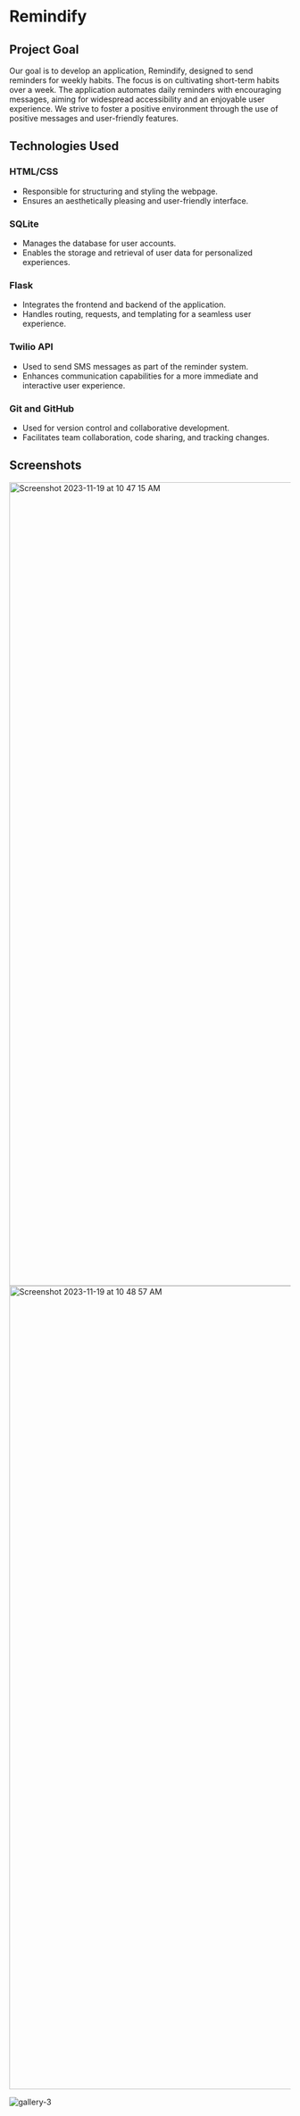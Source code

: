 # Remindify 

## Project Goal
Our goal is to develop an application, Remindify, designed to send reminders for weekly habits. The focus is on cultivating short-term habits over a week. The application automates daily reminders with encouraging messages, aiming for widespread accessibility and an enjoyable user experience. We strive to foster a positive environment through the use of positive messages and user-friendly features.

## Technologies Used

### HTML/CSS
- Responsible for structuring and styling the webpage.
- Ensures an aesthetically pleasing and user-friendly interface.

### SQLite
- Manages the database for user accounts.
- Enables the storage and retrieval of user data for personalized experiences.

### Flask
- Integrates the frontend and backend of the application.
- Handles routing, requests, and templating for a seamless user experience.

### Twilio API
- Used to send SMS messages as part of the reminder system.
- Enhances communication capabilities for a more immediate and interactive user experience.

### Git and GitHub
- Used for version control and collaborative development.
- Facilitates team collaboration, code sharing, and tracking changes.

## Screenshots
<img width="1440" alt="Screenshot 2023-11-19 at 10 47 15 AM" src="https://github.com/kriishnaPat/HackEDBeta2023/assets/77902389/19814bf9-6041-4b47-b7d7-2fbbcedf73a3">

<img width="1440" alt="Screenshot 2023-11-19 at 10 48 57 AM" src="https://github.com/kriishnaPat/HackEDBeta2023/assets/77902389/8f84a556-b18f-4c68-a62c-bf634ab0d01e">

![gallery-3](https://github.com/kriishnaPat/HackEDBeta2023/assets/87027598/8eb33582-787e-4a85-9b17-86b32df1f356)



